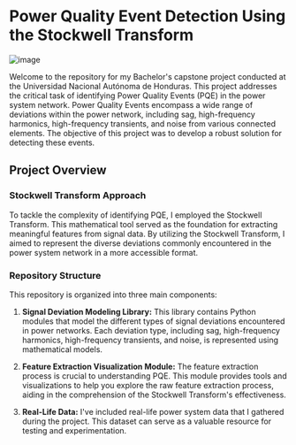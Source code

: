 # Power Quality Event Detection Using the Stockwell Transform

![image](./stock.jpg)

Welcome to the repository for my Bachelor's capstone project conducted at the Universidad Nacional Autónoma de Honduras. This project addresses the critical task of identifying Power Quality Events (PQE) in the power system network. Power Quality Events encompass a wide range of deviations within the power network, including sag, high-frequency harmonics, high-frequency transients, and noise from various connected elements. The objective of this project was to develop a robust solution for detecting these events.

## Project Overview

### Stockwell Transform Approach

To tackle the complexity of identifying PQE, I employed the Stockwell Transform. This mathematical tool served as the foundation for extracting meaningful features from signal data. By utilizing the Stockwell Transform, I aimed to represent the diverse deviations commonly encountered in the power system network in a more accessible format.

### Repository Structure

This repository is organized into three main components:

1. **Signal Deviation Modeling Library:** This library contains Python modules that model the different types of signal deviations encountered in power networks. Each deviation type, including sag, high-frequency harmonics, high-frequency transients, and noise, is represented using mathematical models.

2. **Feature Extraction Visualization Module:** The feature extraction process is crucial to understanding PQE. This module provides tools and visualizations to help you explore the raw feature extraction process, aiding in the comprehension of the Stockwell Transform's effectiveness.

3. **Real-Life Data:** I've included real-life power system data that I gathered during the project. This dataset can serve as a valuable resource for testing and experimentation.
